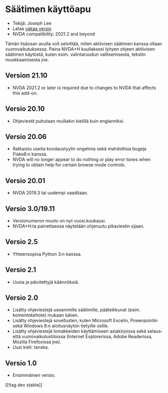 # Säätimen käyttöapu #

* Tekijä: Joseph Lee
* Lataa [vakaa versio][1]
* NVDA compatibility: 2021.2 and beyond

Tämän lisäosan avulla voit selvittää, miten aktiivisen säätimen kanssa
ollaan vuorovaikutuksessa.  Paina NVDA+H kuullaksesi lyhyen ohjeen
aktiivisen säätimen käytöstä, kuten esim. valintaruudun valitsemisesta,
tekstin muokkaamisesta jne.

## Version 21.10

* NVDA 2021.2 or later is required due to changes to NVDA that affects this
  add-on.

## Versio 20.10

* Ohjeviestit puhutaan muillakin kielillä kuin englanniksi.

## Versio 20.06

* Ratkaistu useita koodaustyylin ongelmia sekä mahdollisia bugeja Flake8:n
  kanssa.
* NVDA will no longer appear to do nothing or play error tones when trying
  to obtain help for certain browse mode controls.

## Versio 20.01

* NVDA 2019.3 tai uudempi vaaditaan.

## Versio 3.0/19.11

* Versionumeron muoto on nyt vuosi.kuukausi.
* NVDA+H:ta painettaessa näytetään ohjeruutu pikaviestin sijaan.

## Versio 2.5

* Yhteensopiva Python 3:n kanssa.

## Versio 2.1

* Uusia ja päivitettyjä käännöksiä.

## Versio 2.0

* Lisätty ohjeviestejä useammille säätimille, pääteikkunat
  (esim. komentokehote) mukaan lukien.
* Lisätty ohjeviestejä sovellusten, kuten Microsoft Excelin, Powerpointin
  sekä Windows 8:n aloitusnäytön tietyille osille.
* Lisätty ohjeviestejä lomakkeiden käyttämiseen asiakirjoissa sekä selaus-
  että vuorovaikutustiloissa (Internet Explorerissa, Adobe Readerissa,
  Mozilla Firefoxissa jne).
* Uusi kieli: tanska.

## Versio 1.0

* Ensimmäinen versio.

[[!tag dev stable]]

[1]: https://addons.nvda-project.org/files/get.php?file=cua

